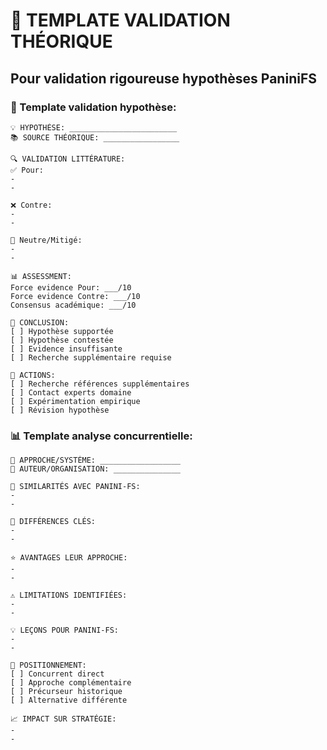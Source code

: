 # 🔬 TEMPLATE VALIDATION THÉORIQUE
## Pour validation rigoureuse hypothèses PaniniFS

### 🎯 Template validation hypothèse:
```
💡 HYPOTHÈSE: ________________________
📚 SOURCE THÉORIQUE: _________________

🔍 VALIDATION LITTÉRATURE:
✅ Pour:
- 
- 

❌ Contre:
- 
- 

🤔 Neutre/Mitigé:
- 
- 

📊 ASSESSMENT:
Force evidence Pour: ___/10
Force evidence Contre: ___/10
Consensus académique: ___/10

🎯 CONCLUSION:
[ ] Hypothèse supportée
[ ] Hypothèse contestée  
[ ] Evidence insuffisante
[ ] Recherche supplémentaire requise

🔧 ACTIONS:
[ ] Recherche références supplémentaires
[ ] Contact experts domaine
[ ] Expérimentation empirique
[ ] Révision hypothèse
```

### 📊 Template analyse concurrentielle:
```
🏢 APPROCHE/SYSTÈME: __________________
👤 AUTEUR/ORGANISATION: _______________

🎯 SIMILARITÉS AVEC PANINI-FS:
- 
- 

🔀 DIFFÉRENCES CLÉS:
- 
- 

⭐ AVANTAGES LEUR APPROCHE:
- 
- 

⚠️ LIMITATIONS IDENTIFIÉES:
- 
- 

💡 LEÇONS POUR PANINI-FS:
- 
- 

🎯 POSITIONNEMENT:
[ ] Concurrent direct
[ ] Approche complémentaire
[ ] Précurseur historique
[ ] Alternative différente

📈 IMPACT SUR STRATÉGIE:
- 
- 
```
